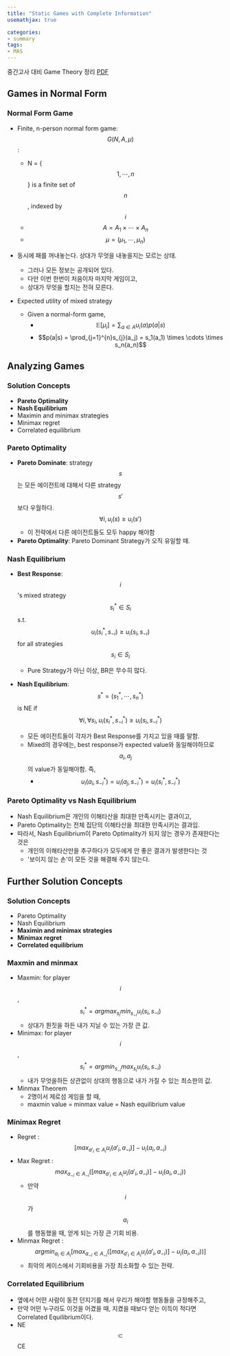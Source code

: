 ```yaml
---
title: "Static Games with Complete Information"
usemathjax: true

categories:
- summary
tags:
- MAS
---
```


중간고사 대비 Game Theory 정리 [PDF](https://arxiv.org/abs/1706.03762)



## Games in Normal Form

### Normal Form Game

* Finite, n-person normal form game: $$G(N, A, \mu)$$:
  * N = {$$1, \cdots, n$$} is a finite set of $$n$$, indexed by $$i$$
  * $$A = A_1 \times \cdots \times A_n$$
  * $$\mu = (\mu_1, \cdots, \mu_{n})$$
* 동시에 패를 꺼내놓는다. 상대가 무엇을 내놓을지는 모르는 상태.
  * 그러나 모든 정보는 공개되어 있다. 
  * 다만 이번 한번이 처음이자 마지막 게임이고, 
  * 상대가 무엇을 할지는 전혀 모른다.

* Expected utility of mixed strategy
  * Given a normal-form game, 
    * $$\mathbb{E}[\mu_{i}] = \sum_{a\in A}u_{i}(a)p(a|s)$$
    * $$p(a|s) = \prod_{j=1}^{n}s_{j}(a_j) = s_1(a_1) \times \cdots \times s_n(a_n)$$



## Analyzing Games

### Solution Concepts

* **Pareto Optimality**
* **Nash Equilibrium**
* Maximin and minimax strategies
* Minimax regret
* Correlated equilibrium



### Pareto Optimality

* **Pareto Dominate**: strategy $$s$$는 모든 에이전트에 대해서 다른 strategy $$s'$$보다 우월하다. $$\forall i, u_{i}(s) \geq u_{i}(s')$$
  * 이 전략에서 다른 에이전트들도 모두 happy 해야함
* **Pareto Optimality**: Pareto Dominant Strategy가 오직 유일할 때.



### Nash Equilibrium

* **Best Response**: $$i$$'s mixed strategy $$s^*_{i} \in S_{i}$$ s.t. $$u_{i}(s^*_{i}, s_{-i}) \geq u_{i}(s_{i}, s_{-i})$$ for all strategies $$s_i \in S_i$$
  * Pure Strategy가 아닌 이상, BR은 무수히 많다.

* **Nash Equilibrium**: $$s^{*}=(s^{*}_{1}, \cdots, s^{*}_{n})$$ is NE if $$\forall i, \forall s_{i}, u_{i}(s^{*}_{i}, s^{*}_{-i}) \geq u_{i}(s_{i}, s^{*}_{-i})$$
  * 모든 에이전트들이 각자가 Best Response를 가지고 있을 때를 말함.
  * Mixed의 경우에는, best response가 expected value와 동일해야하므로 $$a_i, a_j$$의 value가 동일해야함. 즉,
    * $$u_{i}(a_{i}, s^{*}_{-i}) = u_{i}(a_j, s^{*}_{-i}) = u_{i}(s^{*}_{i}, s^{*}_{-i})$$



### Pareto Optimality vs Nash Equilibrium

* Nash Equilibrium은 개인의 이해타산을 최대한 만족시키는 결과이고,
* Pareto Optimality는 전체 집단의 이해타산을 최대한 만족시키는 결과임.
* 따라서, Nash Equilibrium이 Pareto Optimality가 되지 않는 경우가 존재한다는 것은
  * 개인의 이해타산만을 추구하다가 모두에게 안 좋은 결과가 발생한다는 것
  * '보이지 않는 손'이 모든 것을 해결해 주지 않는다.



## Further Solution Concepts

### Solution Concepts

* Pareto Optimality
* Nash Equilibrium
* **Maximin and minimax strategies**
* **Minimax regret**
* **Correlated equilibrium**



### Maxmin and minmax

 * Maxmin: for player $$i$$, $$s^{*}_{i} = argmax_{s_i}min_{s_{-i}} u_{i}(s_{i}, s_{-i})$$ 
   	* 상대가 뭔짓을 하든 내가 지닐 수 있는 가장 큰 값.
 * Minimax: for player $$i$$, $$s^{*}_{i} = argmin_{s_{-i}}max_{s_{i}} u_{i}(s_{i}, s_{-i})$$ 
   	* 내가 무엇을하든 상관없이 상대의 행동으로 내가 가질 수 있는 최소한의 값.
 * Minmax Theorem
   	* 2명이서 제로섬 게임을 할 때,
   	* maxmin value = minmax value = Nash equilibrium value



### Minimax Regret

* Regret : $$\big[ max_{a'_{i} \in A_{i}}u_{i}(a'_{i}, a_{-i}) \big] - u_{i}(a_{i}, a_{-i})$$
* Max Regret : $$max_{a_{-i} \in A_{-i}}\Big( \big[ max_{a'_{i} \in A_{i}}u_{i}(a'_{i}, a_{-i}) \big] - u_{i}(a_{i}, a_{-i}) \Big)$$
  * 만약 $$i$$가 $$a_i$$를 행동했을 때, 얻게 되는 가장 큰 기회 비용.
* Minmax Regret : $$argmin_{a_{i} \in A_{i}} \Big[ max_{a_{-i} \in A_{-i}}\Big( \big[ max_{a'_{i} \in A_{i}}u_{i}(a'_{i}, a_{-i}) \big] - u_{i}(a_{i}, a_{-i}) \Big) \Big]$$
  * 최악의 케이스에서 기회비용을 가장 최소화할 수 있는 전략.



### Correlated Equilibrium

* 옆에서 어떤 사람이 동전 던지기를 해서 우리가 해야할 행동들을 규정해주고,
* 만약 어떤 누구라도 이것을 어겼을 때, 지켰을 때보다 얻는 이득이 적다면 Correlated Equilibrium이다. 
* NE $$\subset$$ CE

